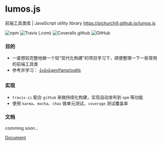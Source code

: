 # lumos.js
前端工具类库 | JavaScript utility library
https://pichurchill.github.io/lumos.js

![npm](https://img.shields.io/npm/v/lumos.js.svg)
![Travis (.com)](https://img.shields.io/travis/com/pichurchill/lumos.js.svg)
![Coveralls github](https://img.shields.io/coveralls/github/PichurChill/lumos.js.svg)
![GitHub](https://img.shields.io/github/license/PichurChill/lumos.js.svg)
### 目的
- 一直想较完整地做一个较“现代化构建”的项目学习下，顺便整理一下一些常用的前端工具类
- 参考并学习： [👍👍👍proYang/outils](https://github.com/proYang/outils)

### 实现
- `travis-ci` 配合 `github` 来做持续化构建，实现自动发布到 `npm` 等功能
- 使用 `karma`、`mocha`、`chai` 做单元测试，`coverage` 测试覆盖率

### 文档
comming soon...

[Document](https://pichurchill.github.io/lumos.js/#/document)

